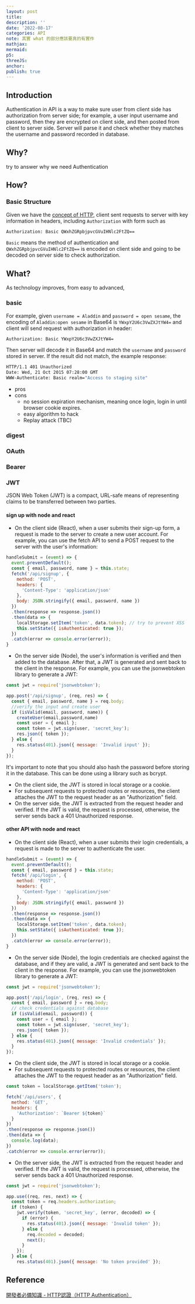```yaml
---
layout: post
title:
description: ''
date: '2022-08-17'
categories: API
note: 其實 what 的部分應該要真的有實作
mathjax:
mermaid:
p5:
threeJS:
anchor:
publish: true
---
```


## Introduction

Authentication in API is a way to make sure user from client side has authorization from server side; for example, a user input username and password, then they are encrypted on client side, and then posted from client to server side. Server will parse it and check whether they matches the username and password recorded in database.

## Why?

try to answer why we need Authentication

## How?

### Basic Structure

Given we have the [concept of HTTP]({{site.baseurl}}/internet/2021/04/09/hyper-text-transfer-protocol.html), client sent requests to server with key information in headers, including `Authorization` with form such as

```bash
Authorization: Basic QWxhZGRpbjpvcGVuIHNlc2FtZQ==
```

`Basic` means the method of authentication and `QWxhZGRpbjpvcGVuIHNlc2FtZQ==` is encoded on client side and going to be decoded on server side to check authorization.

## What?

As technology improves, from easy to advanced,

### basic

For example, given `username = Aladdin` and `password = open sesame`, the encoding of `Aladdin:open sesame` in Base64 is `YWxpY2U6c3VwZXJtYW4=` and client will send request with authorization in header:

```bash
Authorization: Basic YWxpY2U6c3VwZXJtYW4=
```

Then server will decode it in Base64 and match the `username` and `password` stored in server. If the result did not match, the example response:

```bash
HTTP/1.1 401 Unauthorized
Date: Wed, 21 Oct 2015 07:28:00 GMT
WWW-Authenticate: Basic realm="Access to staging site"
```

* pros
* cons
  * no session expiration mechanism, meaning once login, login in until browser cookie expires.
  * easy algorithm to hack
  * Replay attack (TBC)

### digest

### OAuth

### Bearer

### JWT

JSON Web Token (JWT) is a compact, URL-safe means of representing claims to be transferred between two parties.

#### sign up with node and react

* On the client side (React), when a user submits their sign-up form, a request is made to the server to create a new user account. For example, you can use the fetch API to send a POST request to the server with the user's information:

```javascript
handleSubmit = (event) => {
  event.preventDefault();
  const { email, password, name } = this.state;
  fetch('/api/signup', {
    method: 'POST',
    headers: {
      'Content-Type': 'application/json'
    },
    body: JSON.stringify({ email, password, name })
  })
  .then(response => response.json())
  .then(data => {
    localStorage.setItem('token', data.token); // try to prevent XSS
    this.setState({ isAuthenticated: true });
  })
  .catch(error => console.error(error));
}
```

* On the server side (Node), the user's information is verified and then added to the database. After that, a JWT is generated and sent back to the client in the response. For example, you can use the jsonwebtoken library to generate a JWT:

```javascript
const jwt = require('jsonwebtoken');

app.post('/api/signup', (req, res) => {
  const { email, password, name } = req.body;
  //verify the input and create user
  if (isValid(email, password, name)) {
    createUser(email,password,name)
    const user = { email };
    const token = jwt.sign(user, 'secret_key');
    res.json({ token });
  } else {
    res.status(401).json({ message: 'Invalid input' });
  }
});
```

It's important to note that you should also hash the password before storing it in the database. This can be done using a library such as bcrypt.

* On the client side, the JWT is stored in local storage or a cookie.
* For subsequent requests to protected routes or resources, the client attaches the JWT to the request header as an "Authorization" field.
* On the server side, the JWT is extracted from the request header and verified. If the JWT is valid, the request is processed, otherwise, the server sends back a 401 Unauthorized response.

#### other API with node and react

* On the client side (React), when a user submits their login credentials, a request is made to the server to authenticate the user.

```javascript
handleSubmit = (event) => {
  event.preventDefault();
  const { email, password } = this.state;
  fetch('/api/login', {
    method: 'POST',
    headers: {
      'Content-Type': 'application/json'
    },
    body: JSON.stringify({ email, password })
  })
  .then(response => response.json())
  .then(data => {
    localStorage.setItem('token', data.token);
    this.setState({ isAuthenticated: true });
  })
  .catch(error => console.error(error));
}
```

* On the server side (Node), the login credentials are checked against the database, and if they are valid, a JWT is generated and sent back to the client in the response. For example, you can use the jsonwebtoken library to generate a JWT:

```javascript
const jwt = require('jsonwebtoken');

app.post('/api/login', (req, res) => {
  const { email, password } = req.body;
  // check credentials against database
  if (isValid(email, password)) {
    const user = { email };
    const token = jwt.sign(user, 'secret_key');
    res.json({ token });
  } else {
    res.status(401).json({ message: 'Invalid credentials' });
  }
});
```

* On the client side, the JWT is stored in local storage or a cookie.
* For subsequent requests to protected routes or resources, the client attaches the JWT to the request header as an "Authorization" field.

```javascript
const token = localStorage.getItem('token');

fetch('/api/users', {
  method: 'GET',
  headers: {
    'Authorization': `Bearer ${token}`
  }
})
.then(response => response.json())
.then(data => {
  console.log(data);
})
.catch(error => console.error(error));
```

* On the server side, the JWT is extracted from the request header and verified. If the JWT is valid, the request is processed, otherwise, the server sends back a 401 Unauthorized response.

```javascript
const jwt = require('jsonwebtoken');

app.use((req, res, next) => {
  const token = req.headers.authorization;
  if (token) {
    jwt.verify(token, 'secret_key', (error, decoded) => {
      if (error) {
        res.status(401).json({ message: 'Invalid token' });
      } else {
        req.decoded = decoded;
        next();
      }
    });
  } else {
    res.status(401).json({ message: 'No token provided' });
```

## Reference

[開發者必備知識 - HTTP認證（HTTP Authentication）](https://carsonwah.github.io/http-authentication.html)
